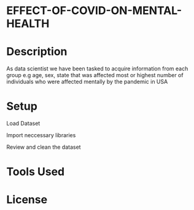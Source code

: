 # EFFECT-OF-COVID-ON-MENTAL-HEALTH

# Description #

As data scientist we have been tasked to acquire information from each group e.g age, sex, state that was affected most or highest number of individuals who were affected mentally by the pandemic in USA

# Setup #

Load Dataset 

Import neccessary libraries

Review and clean the dataset

# Tools Used #

# License #
